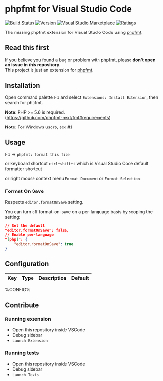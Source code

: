 # phpfmt for Visual Studio Code

[![Build Status](https://travis-ci.org/kokororin/vscode-phpfmt.svg?branch=master)](https://travis-ci.org/kokororin/vscode-phpfmt)
[![Version](https://vsmarketplacebadge.apphb.com/version/kokororin.vscode-phpfmt.svg)](https://marketplace.visualstudio.com/items?itemName=kokororin.vscode-phpfmt)
[![Visual Studio Marketplace](https://vsmarketplacebadge.apphb.com/installs/kokororin.vscode-phpfmt.svg)](https://marketplace.visualstudio.com/items?itemName=kokororin.vscode-phpfmt)
[![Ratings](https://vsmarketplacebadge.apphb.com/rating/kokororin.vscode-phpfmt.svg)](https://marketplace.visualstudio.com/items?itemName=kokororin.vscode-phpfmt)

The missing phpfmt extension for Visual Studio Code using [phpfmt](https://github.com/phpfmt-next/fmt).

## Read this first

If you believe you found a bug or problem with [phpfmt](https://github.com/phpfmt-next/fmt), please **don't open an issue in this repository**.  
This project is just an extension for [phpfmt](https://github.com/phpfmt-next/fmt).

## Installation

Open command palette <kbd>F1</kbd> and select `Extensions: Install Extension`, then search for phpfmt.

**Note**: PHP >= 5.6 is required.  
(https://github.com/phpfmt-next/fmt#requirements)  

**Note**: For Windows users, see [#1](https://github.com/kokororin/vscode-phpfmt/issues/1)

## Usage

<kbd>F1</kbd> -> `phpfmt: format this file`

or keyboard shortcut `ctrl+shift+i` which is Visual Studio Code default formatter shortcut

or right mouse context menu `Format Document` or `Format Selection`

### Format On Save
Respects `editor.formatOnSave` setting.

You can turn off format-on-save on a per-language basis by scoping the setting:

```json
// Set the default
"editor.formatOnSave": false,
// Enable per-language
"[php]": {
    "editor.formatOnSave": true
}
```

## Configuration

| Key | Type | Description | Default |
| -------- | ----------- | ----------- | ----------- |
%CONFIG%

## Contribute

### Running extension
- Open this repository inside VSCode
- Debug sidebar
- `Launch Extension`

### Running tests
- Open this repository inside VSCode
- Debug sidebar
- `Launch Tests`
